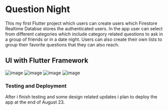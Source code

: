 # Question Night

This my first Flutter project which users can create users which Firestore Realtime Databse stores the authenticated users. In the app user can select from different categories which include category related questions to ask in a group of friends or in a date night. Users can also create their own lists to group their favorite questions that they can also reach.

## UI with Flutter Framework
![image](https://github.com/yosoybunal/date-night-repo/assets/139717061/5f482ef0-534a-4938-a914-745756a6ce69)
![image](https://github.com/yosoybunal/date-night-repo/assets/139717061/b7e83c97-680d-498b-89f0-6b9ae56a8bfa)
![image](https://github.com/yosoybunal/date-night-repo/assets/139717061/1cafde4f-4a59-4dad-b31e-c5fe95bdcf77)
![image](https://github.com/yosoybunal/date-night-repo/assets/139717061/0fd33599-e0d6-4c49-b7db-2cab5e4fdb8b)

### Testing and Deployment
After i finish testing and some design related updates i plan to deploy the app at the end of August 23.

